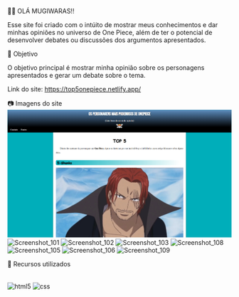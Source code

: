 🏴‍☠️ OLÁ MUGIWARAS!!

Esse site foi criado com o intúito de mostrar meus conhecimentos e dar minhas opiniões no universo de One Piece, além de ter o potencial de desenvolver debates ou discussões dos argumentos apresentados.

📄 Objetivo

O objetivo principal é mostrar minha opinião sobre os personagens apresentados e gerar um debate sobre o tema.

Link do site: https://top5onepiece.netlify.app/

📷 Imagens do site
<img src=imagens/Screenshot_100.png>
![Screenshot_101](https://github.com/schizary/MINI_PI/assets/161368632/3adf9d72-c8b8-455b-91c5-98c86a2f4777)
![Screenshot_102](https://github.com/schizary/MINI_PI/assets/161368632/4dea9795-31e3-4de9-9370-467877070564)
![Screenshot_103](https://github.com/schizary/MINI_PI/assets/161368632/48000130-06b2-46da-8991-f5de14db1737)
![Screenshot_108](https://github.com/schizary/MINI_PI/assets/161368632/eb24df82-96f9-439c-8bde-f386d5a23097)
![Screenshot_105](https://github.com/schizary/MINI_PI/assets/161368632/4449a559-a23b-43c6-a4f3-e385d4a75fd1)
![Screenshot_106](https://github.com/schizary/MINI_PI/assets/161368632/bcf849de-715e-471b-b336-79c8cf01bc94)
![Screenshot_109](https://github.com/schizary/MINI_PI/assets/161368632/f0a845b0-1f39-4d32-b6c6-9a7400b34fc6)


🔗 Recursos utilizados

<div style="display: inline_block"><br/>
    <img align="center" alt="html5" src="https://img.shields.io/badge/HTML5-E34F26?style=for-the-badge&logo=html5&logoColor=white"/>
    <img align="center" alt="css" src="https://img.shields.io/badge/CSS3-1572B6?style=for-the-badge&logo=css3&logoColor=white"/>
</div>


 
